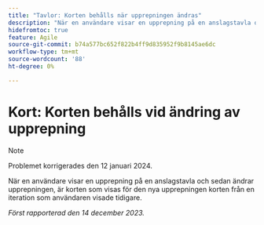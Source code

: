 ```yaml
---
title: "Tavlor: Korten behålls när upprepningen ändras"
description: "När en användare visar en upprepning på en anslagstavla och sedan ändrar upprepningen, är korten som visas för den nya upprepningen korten från en iteration som användaren visade tidigare."
hidefromtoc: true
feature: Agile
source-git-commit: b74a577bc652f822b4ff9d835952f9b8145ae6dc
workflow-type: tm+mt
source-wordcount: '88'
ht-degree: 0%

---
```



# Kort: Korten behålls vid ändring av upprepning

>[!NOTE]
>
>Problemet korrigerades den 12 januari 2024.

När en användare visar en upprepning på en anslagstavla och sedan ändrar upprepningen, är korten som visas för den nya upprepningen korten från en iteration som användaren visade tidigare.

_Först rapporterad den 14 december 2023._
